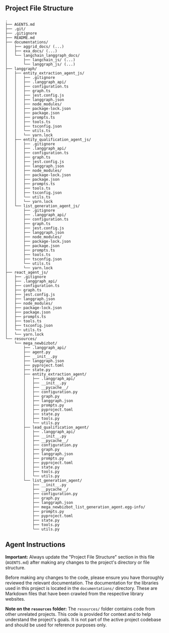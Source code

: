 ## Project File Structure

```
.
├── AGENTS.md
├── .git/
├── .gitignore
├── README.md
├── documentations/
│   ├── aggrid_docs/ (...)
│   ├── exa_docs/ (...)
│   └── langchain_langgraph_docs/
│       ├── langchain_js/ (...)
│       └── langgraph_js/ (...)
├── langgraph/
│   ├── entity_extraction_agent_js/
│   │   ├── .gitignore
│   │   ├── .langgraph_api/
│   │   ├── configuration.ts
│   │   ├── graph.ts
│   │   ├── jest.config.js
│   │   ├── langgraph.json
│   │   ├── node_modules/
│   │   ├── package-lock.json
│   │   ├── package.json
│   │   ├── prompts.ts
│   │   ├── tools.ts
│   │   ├── tsconfig.json
│   │   └── utils.ts
│   │   └── yarn.lock
│   ├── entity_qualification_agent_js/
│   │   ├── .gitignore
│   │   ├── .langgraph_api/
│   │   ├── configuration.ts
│   │   ├── graph.ts
│   │   ├── jest.config.js
│   │   ├── langgraph.json
│   │   ├── node_modules/
│   │   ├── package-lock.json
│   │   ├── package.json
│   │   ├── prompts.ts
│   │   ├── tools.ts
│   │   ├── tsconfig.json
│   │   └── utils.ts
│   │   └── yarn.lock
│   └── list_generation_agent_js/
│       ├── .gitignore
│       ├── .langgraph_api/
│       ├── configuration.ts
│       ├── graph.ts
│       ├── jest.config.js
│       ├── langgraph.json
│       ├── node_modules/
│       ├── package-lock.json
│       ├── package.json
│       ├── prompts.ts
│       ├── tools.ts
│       ├── tsconfig.json
│       └── utils.ts
│       └── yarn.lock
├── react_agent_js/
│   ├── .gitignore
│   ├── .langgraph_api/
│   ├── configuration.ts
│   ├── graph.ts
│   ├── jest.config.js
│   ├── langgraph.json
│   ├── node_modules/
│   ├── package-lock.json
│   ├── package.json
│   ├── prompts.ts
│   ├── tools.ts
│   ├── tsconfig.json
│   └── utils.ts
│   └── yarn.lock
└── resources/
    └── mega_newbizbot/
        ├── .langgraph_api/
        ├── agent.py
        ├── __init__.py
        ├── langgraph.json
        ├── pyproject.toml
        ├── state.py
        ├── entity_extraction_agent/
        │   ├── .langgraph_api/
        │   ├── __init__.py
        │   ├── __pycache__/
        │   ├── configuration.py
        │   ├── graph.py
        │   ├── langgraph.json
        │   ├── prompts.py
        │   ├── pyproject.toml
        │   ├── state.py
        │   ├── tools.py
        │   └── utils.py
        ├── lead_qualification_agent/
        │   ├── .langgraph_api/
        │   ├── __init__.py
        │   ├── __pycache__/
        │   ├── configuration.py
        │   ├── graph.py
        │   ├── langgraph.json
        │   ├── prompts.py
        │   ├── pyproject.toml
        │   ├── state.py
        │   ├── tools.py
        │   └── utils.py
        └── list_generation_agent/
            ├── __init__.py
            ├── __pycache__/
            ├── configuration.py
            ├── graph.py
            ├── langgraph.json
            ├── mega_newbizbot_list_generation_agent.egg-info/
            ├── prompts.py
            ├── pyproject.toml
            ├── state.py
            ├── tools.py
            └── utils.py
```

## Agent Instructions

**Important:** Always update the "Project File Structure" section in this file (`AGENTS.md`) after making any changes to the project's directory or file structure.

Before making any changes to the code, please ensure you have thoroughly reviewed the relevant documentation. The documentation for the libraries used in this project is located in the `documentations/` directory. These are Markdown files that have been crawled from the respective library websites.

**Note on the `resources` folder:** The `resources/` folder contains code from other unrelated projects. This code is provided for context and to help understand the project's goals. It is not part of the active project codebase and should be used for reference purposes only.

